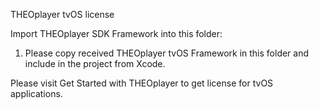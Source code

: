 THEOplayer tvOS license

Import THEOplayer SDK Framework into this folder:

  1. Please copy received THEOplayer tvOS Framework in this folder and include in the project from Xcode.

 Please visit Get Started with THEOplayer to get license for tvOS applications.